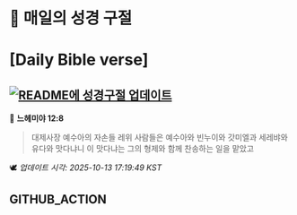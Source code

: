 # 🙏 매일의 성경 구절
# [Daily Bible verse]
## [![README에 성경구절 업데이트](https://github.com/DONGSUKA/first_test/actions/workflows/update-readme-bible.yml/badge.svg)](https://github.com/DONGSUKA/first_test/actions/workflows/update-readme-bible.yml)
<!-- START_BIBLE_VERSE -->
📖 **느헤미야 12:8**
> 대제사장 예수아의 자손들 레위 사람들은 예수아와 빈누이와 갓미엘과 세레뱌와 유다와 맛다냐니 이 맛다냐는 그의 형제와 함께 찬송하는 일을 맡았고

🕊️ _업데이트 시각: 2025-10-13 17:19:49 KST_
  <!-- END_BIBLE_VERSE -->
## GITHUB_ACTION
